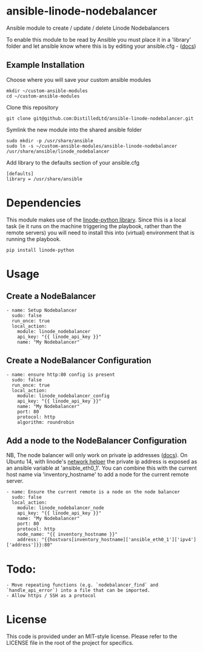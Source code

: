 # ansible-linode-nodebalancer
Ansible module to create / update / delete Linode Nodebalancers

To enable this module to be read by Ansible you must place it in a 'library' folder and let ansible know where this is by editing your ansible.cfg - ([docs](http://docs.ansible.com/intro_configuration.html#library))

## Example Installation

Choose where you will save your custom ansible modules

    mkdir ~/custom-ansible-modules
    cd ~/custom-ansible-modules

Clone this repository

    git clone git@github.com:DistilledLtd/ansible-linode-nodebalancer.git

Symlink the new module into the shared ansible folder

    sudo mkdir -p /usr/share/ansible
    sudo ln -s ~/custom-ansible-modules/ansible-linode-nodebalancer /usr/share/ansible/linode_nodebalancer

Add library to the defaults section of your ansible.cfg

    [defaults]
    library = /usr/share/ansible

# Dependencies

This module makes use of the [linode-python library](https://github.com/tjfontaine/linode-python). Since this is a local task (ie it runs on the machine triggering the playbook, rather than the remote servers) you will need to install this into (virtual) environment that is running the playbook.

    pip install linode-python

# Usage

## Create a NodeBalancer

    - name: Setup Nodebalancer 
      sudo: false
      run_once: true
      local_action:
        module: linode_nodebalancer
        api_key: "{{ linode_api_key }}"
        name: "My Nodebalancer"

## Create a NodeBalancer Configuration

    - name: ensure http:80 config is present
      sudo: false
      run_once: true
      local_action:
        module: linode_nodebalancer_config
        api_key: "{{ linode_api_key }}"
        name: "My Nodebalancer"
        port: 80
        protocol: http
        algorithm: roundrobin

## Add a node to the NodeBalancer Configuration

NB, The node balancer will only work on private ip addresses ([docs](https://www.linode.com/docs/networking/linux-static-ip-configuration/)). On Ubuntu 14, with linode's [network helper](https://www.linode.com/docs/platform/network-helper) the private ip address is exposed as an ansible variable at 'ansible_eth0_1'. You can combine this with the current host name via 'inventory_hostname' to add a node for the current remote server.

    - name: Ensure the current remote is a node on the node balancer
      sudo: false
      local_action:
        module: linode_nodebalancer_node
        api_key: "{{ linode_api_key }}"
        name: "My Nodebalancer"
        port: 80
        protocol: http
        node_name: "{{ inventory_hostname }}"
        address: "{{hostvars[inventory_hostname]['ansible_eth0_1']['ipv4']['address']}}:80"


# Todo:

    - Move repeating functions (e.g. `nodebalancer_find` and `handle_api_error`) into a file that can be imported.
    - Allow https / SSH as a protocol

# License

This code is provided under an MIT-style license. Please refer to the LICENSE file in the root of the project for specifics.
